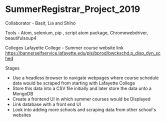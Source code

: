 # SummerRegistrar_Project_2019

Collaborator - Basit, Lia and Shiho

Tools - Atom, selenium, pip , script atom package, Chromewebdriver, beautifulsoup4

Colleges
Lafayette College - Summer course website link https://bannerselfservice.lafayette.edu/pls/bprod/bwckschd.p_disp_dyn_sched


Stages
- Use a headless browser to navigate webpages where course schedule data would be scraped from starting with Lafayette College
- Store this data into a CSV file initially and later store the data unto a MongoDB
- Create a frontend UI in which summer courses would be Displayed
- Link database with a front end UI
- Look into adding more schools and scraping data from other school's websites

